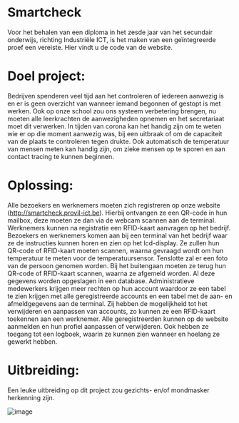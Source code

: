 # Smartcheck
Voor het behalen van een diploma in het zesde jaar van het secundair onderwijs, richting Industriële ICT, is het maken van een geïntegreerde proef een vereiste. Hier vindt u de code van de website.

# Doel project:
Bedrijven spenderen veel tijd aan het controleren of iedereen aanwezig is en er is geen overzicht van wanneer iemand begonnen of gestopt is met werken. Ook op onze school zou ons systeem verbetering brengen, nu moeten alle leerkrachten de aanwezigheden opnemen en het secretariaat moet dit verwerken.
In tijden van corona kan het handig zijn om te weten wie er op die moment aanwezig was, bij een uitbraak of om de capaciteit van de plaats te controleren tegen drukte. Ook automatisch de temperatuur van mensen meten kan handig zijn, om zieke mensen op te sporen en aan contact tracing te kunnen beginnen.

# Oplossing:
Alle bezoekers en werknemers moeten zich registreren op onze website (http://smartcheck.provil-ict.be). Hierbij ontvangen ze een QR-code in hun mailbox, deze moeten ze dan via de webcam scannen aan de terminal. Werknemers kunnen na registratie een RFID-kaart aanvragen op het bedrijf.
Bezoekers en werknemers komen aan bij een terminal van het bedrijf waar ze de instructies kunnen horen en zien op het lcd-display. Ze zullen hun QR-code of RFID-kaart moeten scannen, waarna gevraagd wordt om hun temperatuur te meten voor de temperatuursensor. Tenslotte zal er een foto van de persoon genomen worden. Bij het buitengaan moeten ze terug hun QR-code of RFID-kaart scannen, waarna ze afgemeld worden. Al deze gegevens worden opgeslagen in een database.
Administratieve medewerkers krijgen meer rechten op hun account waardoor ze een tabel te zien krijgen met alle geregistreerde accounts en een tabel met de aan- en afmeldgegevens aan de terminal. Zij hebben de mogelijkheid tot het verwijderen en aanpassen van accounts, zo kunnen ze een RFID-kaart toekennen aan een werknemer.
Alle geregistreerden kunnen op de website aanmelden en hun profiel aanpassen of verwijderen. Ook hebben ze toegang tot een logboek, waarin ze kunnen zien wanneer en hoelang ze gewerkt hebben.


# Uitbreiding:
Een leuke uitbreiding op dit project zou gezichts- en/of mondmasker herkenning zijn.

![image](https://user-images.githubusercontent.com/80030093/120886842-45467380-c5f0-11eb-84f7-5586cbacb05b.png)
